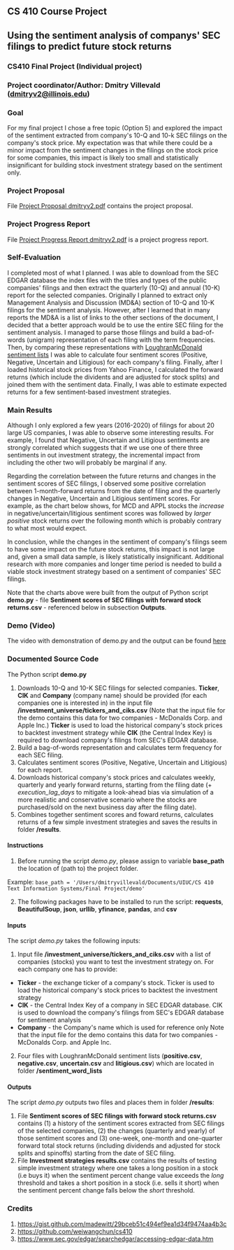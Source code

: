 ## CS 410 Course Project

## Using the sentiment analysis of companys' SEC filings to predict future stock returns
### CS410 Final Project (Individual project)
### Project coordinator/Author: Dmitry Villevald (dmitryv2@illinois.edu)

### Goal
For my final project I chose a free topic (Option 5) and explored the impact of the sentiment extracted from company's 10-Q and 10-k SEC filings on the company's stock price. My expectation was that while there could be a minor impact from the sentiment changes in the filings on the stock price for some companies, this impact is likely too small and statistically insignificant for building stock investment strategy based on the sentiment only. 

### Project Proposal
File [Project Proposal dmitryv2.pdf](https://github.com/dvillevald/CourseProject/blob/main/Project%20Proposal%20dmitryv2.pdf) contains the project proposal.

### Project Progress Report
File [Project Progress Report dmitryv2.pdf](https://github.com/dvillevald/CourseProject/blob/main/Project%20Progress%20Report%20dmitryv2.pdf) is a project progress report.

### Self-Evaluation
I completed most of what I planned. I was able to download from the SEC EDGAR database the index files with the titles and types of the public companies' filings and then extract the quarterly (10-Q) and annual (10-K) report for the selected companies. Originally I planned to extract only Management Analysis and Discussion (MD&A) section of 10-Q and 10-K filings for the sentiment analysis. However, after I learned that in many reports the MD&A is a list of links to the other sections of the document, I decided that a better approach would be to use the entire SEC filing for the sentiment analysis. I managed to parse those filings and build a bad-of-words (unigram) representation of each filing with the term frequencies. Then, by comparing these representations with [LoughranMcDonald sentiment lists](https://sraf.nd.edu/textual-analysis/resources/#LM%20Sentiment%20Word%20Lists) I was able to calculate four sentiment scores (Positive, Negative, Uncertain and Litigious) for each company's filing. Finally, after I loaded historical stock prices from Yahoo Finance, I calculated the forward returns (which include the dividents and are adjusted for stock splits) and joined them with the sentiment data. Finally, I was able to estimate expected returns for a few sentiment-based investment strategies. 

### Main Results
Although I only explored a few years (2016-2020) of filings for about 20 large US companies, I was able to observe some interesting results. For example, I found that Negative, Uncertain and Litigious sentiments are strongly correlated which suggests that if we use one of there three sentiments in out investment strategy, the incremental impact from including the other two will probably be marginal if any.

Regarding the correlation between the future returns and changes in the sentiment scores of SEC filings, I observed some positive correlation between 1-month-forward returns from the date of filing and the quarterly changes in Negative, Uncertain and Litigious sentiment scores. For example, as the chart below shows, for MCD and APPL stocks the *increase* in negative/uncertain/litigious sentiment scores was followed by *larger positive* stock returns over the following month which is probably contrary to what most would expect. 
     
In conclusion, while the changes in the sentiment of company's filings seem to have some impact on the future stock returns, this impact is not large and, given a small data sample, is likely statistically insignificant. Additional research with more companies and longer time period is needed to build a viable stock investment strategy based on a sentiment of companies' SEC filings.

Note that the charts above were built from the output of Python script **demo.py** - file **Sentiment scores of SEC filings with forward stock returns.csv** - referenced below in subsection **Outputs**.

### Demo (Video)
The video with demonstration of demo.py and the output can be found [here](www.youtube.com)

### Documented Source Code
The Python script **demo.py** 
1) Downloads 10-Q and 10-K SEC filings for selected companies. **Ticker**, **CIK** and **Company** (company name) should be provided (for each companies one is interested in) in the input file **/investment_universe/tickers_and_ciks.csv** (Note that the input file for the demo contains this data for two companies - McDonalds Corp. and Apple Inc.) **Ticker** is used to load the historical company's stock prices to backtest investment strategy while **CIK** (the Central Index Key) is required to download company's filings from SEC's EDGAR database.  
2) Build a bag-of-words representation and calculates term frequency for each SEC filing.
3) Calculates sentiment scores (Positive, Negative, Uncertain and Litigious) for each report.
4) Downloads historical company's stock prices and calculates weekly, quarterly and yearly forward returns, starting from the filing date (+ *execution_lag_days* to mitigate a look-ahead bias via simulation of a more realistic and conservative scenario where the stocks are purchased/sold on the next business day after the filing date).
5) Combines together sentiment scores and foward returns, calculates returns of a few simple investment strategies and saves the results in folder **/results**.

#### Instructions
1) Before running the script *demo.py*, please assign to variable **base_path** the location of (path to) the project folder.

Example: `base_path = '/Users/dmitryvillevald/Documents/UIUC/CS 410 Text Information Systems/Final Project/demo'`

2) The following packages have to be installed to run the script: **requests**, **BeautifulSoup**, **json**, **urllib**, **yfinance**, **pandas**, and **csv**

#### Inputs
The script *demo.py* takes the following inputs:
1) Input file **/investment_universe/tickers_and_ciks.csv** with a list of companies (stocks) you want to test the investment strategy on. For each company one has to provide:
- **Ticker** - the exchange ticker of a company's stock. Ticker is used to load the historical company's stock prices to backtest the investment strategy
- **CIK** - the Central Index Key of a company in SEC EDGAR database. CIK is used to download the company's filings from SEC's EDGAR database for sentiment analysis
- **Company** - the Company's name which is used for reference only
Note that the input file for the demo contains this data for two companies - McDonalds Corp. and Apple Inc.
2) Four files with LoughranMcDonald sentiment lists (**positive.csv**, **negative.csv**, **uncertain.csv** and **litigious.csv**) which are located in folder **/sentiment_word_lists** 

#### Outputs
The script *demo.py* outputs two files and places them in folder **/results**:
1) File **Sentiment scores of SEC filings with forward stock returns.csv** contains (1) a history of the sentiment scores extracted from SEC filings of the selected companies, (2) the changes (quarterly and yearly) of those sentiment scores and (3) one-week, one-month and one-quarter forward total stock returns (including dividends and adjusted for stock splits and spinoffs) starting from the date of SEC filing.
2) File **Investment strategies results.csv** contains the results of testing simple investment strategy where one takes a long position in a stock (i.e buys it) when the sentiment percent change value exceeds the *long* threshold and takes a short position in a stock (i.e. sells it short) when the sentiment percent change falls below the *short* threshold.  

### Credits
1) https://gist.github.com/madewitt/29bceb51c494ef9ea1d34f9474aa4b3c
2) https://github.com/weiwangchun/cs410
3) https://www.sec.gov/edgar/searchedgar/accessing-edgar-data.htm
